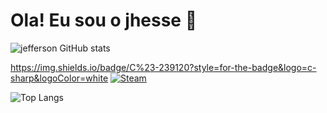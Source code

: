 # Ola! Eu sou o jhesse 🙋 

![jefferson GitHub stats](https://github-readme-stats.vercel.app/api?username=pan18j&show_icons=true&theme=radical) 

https://img.shields.io/badge/C%23-239120?style=for-the-badge&logo=c-sharp&logoColor=white
[![Steam](https://img.shields.io/badge/Steam-000000?style=for-the-badge&logo=steam&logoColor=white)]() 

![Top Langs](https://github-readme-stats.vercel.app/api/top-langs/?username=pan18j&theme=blue-green)
